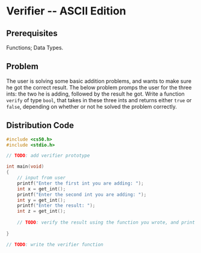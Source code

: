 # Verifier -- ASCII Edition

## Prerequisites
Functions; Data Types.

## Problem
The user is solving some basic addition problems, and wants to make sure he got the correct result. The below problem promps the user for the three ints: the two he is adding, followed by the result he got. Write a function <code>verify</code> of type <code>bool</code>, that takes in these three ints and returns either <code>true</code> or <code>false</code>, depending on whether or not he solved the problem correctly.

## Distribution Code
```c
#include <cs50.h>
#include <stdio.h>

// TODO: add verifier prototype

int main(void)
{
    // input from user
    printf("Enter the first int you are adding: ");
    int x = get_int();
    printf("Enter the second int you are adding: ");
    int y = get_int();
    printf("Enter the result: ");
    int z = get_int();
    
    // TODO: verify the result using the function you wrote, and print 'correct!' or 'incorrect!'
    
}

// TODO: write the verifier function

```
